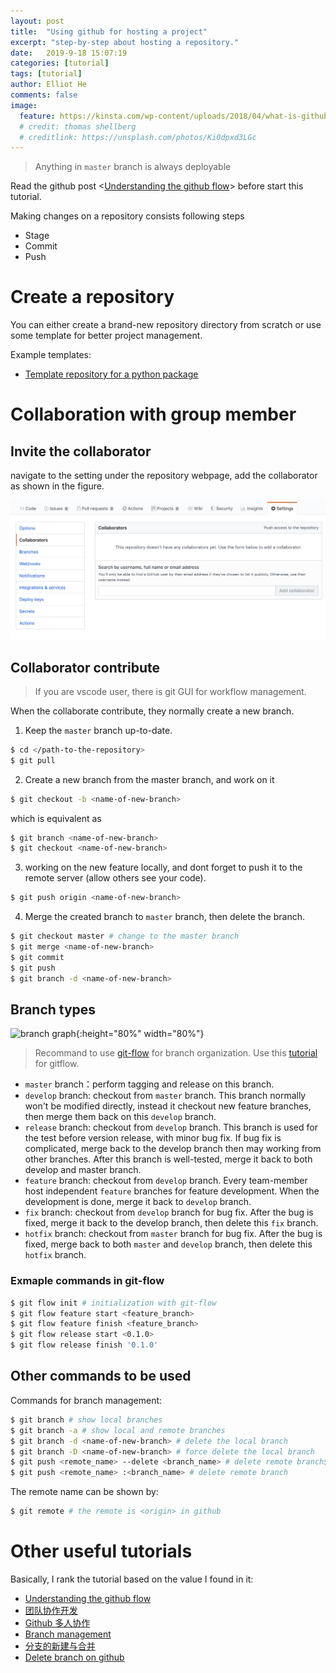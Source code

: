 ```yaml
---
layout: post
title:  "Using github for hosting a project"
excerpt: "step-by-step about hosting a repository."
date:   2019-9-18 15:07:19
categories: [tutorial]
tags: [tutorial]
author: Elliot He
comments: false
image:
  feature: https://kinsta.com/wp-content/uploads/2018/04/what-is-github-1-1.png
  # credit: thomas shellberg
  # creditlink: https://unsplash.com/photos/Ki0dpxd3LGc
---
```


> Anything in `master` branch is always deployable

Read the github post <[Understanding the github flow](https://guides.github.com/introduction/flow/)> before start this tutorial.


Making changes on a repository consists following steps
* Stage
* Commit
* Push



# Create a repository

You can either create a brand-new repository directory from scratch or use some template for better project management.

Example templates:
  - [Template repository for a python package](https://github.com/ericdaat/template-python)

# Collaboration with group member

## Invite the collaborator

navigate to the setting under the repository webpage, add the collaborator as shown in the figure.

<!-- the image path cannot be within '_xxx' style folder, it   -->
<img src="/images/blog/collaborator.png" alt="drawing" width="800"/>
<!-- ![Add collaborator](/images/blog/collaborator.png) -->


## Collaborator contribute

> If you are vscode user, there is git GUI for workflow management.

When the collaborate contribute, they normally create a new branch.

1. Keep the `master` branch up-to-date.
```bash
$ cd </path-to-the-repository>
$ git pull
```

2. Create a new branch from the master branch, and work on it
```bash
$ git checkout -b <name-of-new-branch>
```
which is equivalent as
```bash
$ git branch <name-of-new-branch>
$ git checkout <name-of-new-branch>
```

3. working on the new feature locally, and dont forget to push it to the remote server (allow others see your code). 
```bash
$ git push origin <name-of-new-branch>
```

4. Merge the created branch to `master` branch, then delete the branch.
```bash
$ git checkout master # change to the master branch
$ git merge <name-of-new-branch>
$ git commit
$ git push
$ git branch -d <name-of-new-branch>
```

## Branch types
![branch graph](https://pic1.zhimg.com/v2-86810fd98b9f40c9d098b4b65aceef0f_1200x500.jpg){:height="80%" width="80%"}

> Recommand to use [git-flow](https://github.com/nvie/gitflow/wiki/Mac-OS-X) for branch organization. Use this [tutorial](https://www.atlassian.com/git/tutorials/comparing-workflows/gitflow-workflow) for gitflow.

* `master` branch：perform tagging and release on this branch. 
* `develop` branch: checkout from `master` branch. This branch normally won't be modified directly, instead it checkout new feature branches, then merge them back on this `develop` branch.
* `release` branch: checkout from `develop` branch. This branch is used for the test before version release, with minor bug fix. If bug fix is complicated, merge back to the develop branch then may working from other branches. After this branch is well-tested, merge it back to both develop and master branch.
* `feature` branch: checkout from `develop` branch. Every team-member host independent `feature` branches for feature development. When the development is done, merge it back to `develop` branch.
* `fix` branch: checkout from `develop` branch for bug fix. After the bug is fixed, merge it back to the develop branch, then delete this `fix` branch.
* `hotfix` branch: checkout from `master` branch for bug fix. After the bug is fixed, merge back to both `master` and `develop` branch, then delete this `hotfix` branch.

### Exmaple commands in git-flow

```bash 
$ git flow init # initialization with git-flow
$ git flow feature start <feature_branch>
$ git flow feature finish <feature_branch>
$ git flow release start <0.1.0>
$ git flow release finish '0.1.0'
```


## Other commands to be used
Commands for branch management:
```bash
$ git branch # show local branches
$ git branch -a # show local and remote branches
$ git branch -d <name-of-new-branch> # delete the local branch
$ git branch -D <name-of-new-branch> # force delete the local branch
$ git push <remote_name> --delete <branch_name> # delete remote branch$ git push <remote_name> :<branch_name>
$ git push <remote_name> :<branch_name> # delete remote branch
```

The remote name can be shown by:
```bash
$ git remote # the remote is <origin> in github
```





# Other useful tutorials
Basically, I rank the tutorial based on the value I found in it:

* [Understanding the github flow](https://guides.github.com/introduction/flow/)
* [团队协作开发](https://zhuanlan.zhihu.com/p/23478654)
* [Github 多人协作](https://segmentfault.com/a/1190000015798490)
* [Branch management](https://github.com/Kunena/Kunena-Forum/wiki/Create-a-new-branch-with-git-and-manage-branches)
* [分支的新建与合并](https://git-scm.com/book/zh/v1/Git-分支-分支的新建与合并)
* [Delete branch on github](https://help.github.com/articles/deleting-unused-branches)
